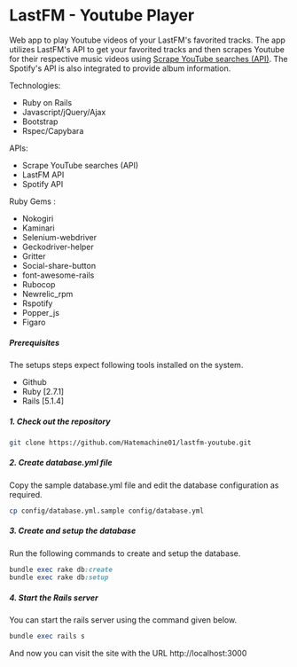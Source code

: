 # LastFM - Youtube Player

Web app to play Youtube videos of your LastFM's favorited tracks. The app utilizes LastFM's API to get your favorited tracks and then  scrapes Youtube for their respective music videos using [Scrape YouTube searches (API)](https://github.com/HermanFassett/youtube-scrape). The Spotify's API is also integrated to provide  album information.



Technologies:

- Ruby on Rails
- Javascript/jQuery/Ajax
- Bootstrap
- Rspec/Capybara

APIs:
- Scrape YouTube searches (API)
- LastFM API
- Spotify API


Ruby Gems :


-  Nokogiri
-  Kaminari
-  Selenium-webdriver
-  Geckodriver-helper
-  Gritter
-  Social-share-button
-  font-awesome-rails
-  Rubocop
-  Newrelic_rpm
-  Rspotify
-  Popper_js
-  Figaro


##### Prerequisites

The setups steps expect following tools installed on the system.

- Github
- Ruby [2.7.1]
- Rails [5.1.4]

##### 1. Check out the repository

```bash
git clone https://github.com/Hatemachine01/lastfm-youtube.git
```

##### 2. Create database.yml file

Copy the sample database.yml file and edit the database configuration as required.

```bash
cp config/database.yml.sample config/database.yml
```

##### 3. Create and setup the database

Run the following commands to create and setup the database.

```ruby
bundle exec rake db:create
bundle exec rake db:setup
```

##### 4. Start the Rails server

You can start the rails server using the command given below.

```ruby
bundle exec rails s
```

And now you can visit the site with the URL http://localhost:3000

